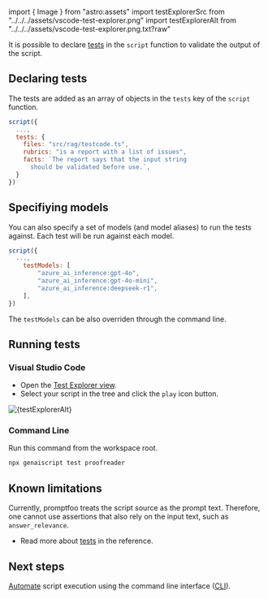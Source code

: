 import { Image } from "astro:assets"
import testExplorerSrc from "../../../assets/vscode-test-explorer.png"
import testExplorerAlt from "../../../assets/vscode-test-explorer.png.txt?raw"

It is possible to declare [tests](/genaiscript/reference/scripts/tests) in the `script` function
to validate the output of the script.

## Declaring tests

The tests are added as an array of objects in the `tests` key of the `script` function.

```js title="proofreader.genai.mjs" wrap
script({
  ...,
  tests: {
    files: "src/rag/testcode.ts",
    rubrics: "is a report with a list of issues",
    facts: `The report says that the input string
      should be validated before use.`,
  }
})
```

## Specifiying models

You can also specify a set of models (and model aliases) to run the tests against. Each test will be run against each model.

```js title="proofreader.genai.mjs" wrap
script({
  ...,
    testModels: [
        "azure_ai_inference:gpt-4o",
        "azure_ai_inference:gpt-4o-mini",
        "azure_ai_inference:deepseek-r1",
    ],
})
```

The `testModels` can be also overriden through the command line.

## Running tests

### Visual Studio Code

- Open the [Test Explorer view](https://code.visualstudio.com/docs/python/testing).
- Select your script in the tree and click the `play` icon button.

<Image src={testExplorerSrc} alt={testExplorerAlt} loading="lazy" />

### Command Line

Run this command from the workspace root.

```sh
npx genaiscript test proofreader
```

## Known limitations

Currently, promptfoo treats the script source as the prompt text. Therefore, one cannot use assertions
that also rely on the input text, such as `answer_relevance`.

- Read more about [tests](/genaiscript/reference/scripts/tests) in the reference.

## Next steps

[Automate](/genaiscript/getting-started/automating-scripts) script execution using the command line interface ([CLI](/genaiscript/reference/cli)).